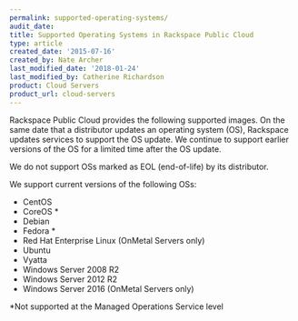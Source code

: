 ```yaml
---
permalink: supported-operating-systems/
audit_date:
title: Supported Operating Systems in Rackspace Public Cloud
type: article
created_date: '2015-07-16'
created_by: Nate Archer
last_modified_date: '2018-01-24'
last_modified_by: Catherine Richardson
product: Cloud Servers
product_url: cloud-servers
---
```


Rackspace Public Cloud provides the following supported images. 
On the same date that a distributor updates an operating system (OS), Rackspace updates services to support 
the OS update. We continue to support earlier versions of the OS for a limited time after the OS update.

We do not support OSs marked as EOL (end-of-life) by its distributor.

We support current versions of the following OSs:

-   CentOS
-   CoreOS *
-   Debian
-   Fedora *
-   Red Hat Enterprise Linux (OnMetal Servers only)
-   Ubuntu
-   Vyatta
-   Windows Server 2008 R2
-   Windows Server 2012 R2
-   Windows Server 2016 (OnMetal Servers only)

*Not supported at the Managed Operations Service level
